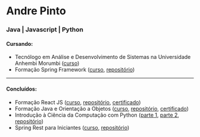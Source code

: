 # Andre Pinto
### Java | Javascript | Python 
#### Cursando:
* Tecnólogo em Análise e Desenvolvimento de Sistemas na Universidade Anhembi Morumbi ([curso](https://portal.anhembi.br/graduacao/cursos/tecnologia-em-analise-e-desenvolvimento-de-sistemas/))
* Formação Spring Framework ([curso](https://cursos.alura.com.br/formacao-spring-framework), [repositório](https://github.com/andre6293/Alura-Spring-Framework))

---

#### Concluídos:
* Formação React JS ([curso](https://cursos.alura.com.br/formacao-react-js), [repositório](https://github.com/andre6293/Alura-React-JS), [certificado](https://cursos.alura.com.br/degree/certificate/8004c0de-bb63-4abc-ac61-afdc22b78d35))
* Formação Java e Orientação a Objetos ([curso](https://cursos.alura.com.br/formacao-java), [repositório](https://github.com/andre6293/Alura-Java-e-Orientacao-a-Objetos), [certificado](https://cursos.alura.com.br/degree/certificate/194c4ae4-72fc-49a8-be27-813002b926d8))
* Introdução à Ciência da Computação com Python ([parte 1](https://www.coursera.org/learn/ciencia-computacao-python-conceitos), [parte 2](https://www.coursera.org/learn/ciencia-computacao-python-conceitos-2), [repositório](https://github.com/andre6293/Introducao-a-Computacao))<br>
* Spring Rest para Iniciantes ([curso](https://cafe.algaworks.com/spring-rest-para-iniciantes-v2/), [repositório](https://github.com/andre6293/OSWorks-api))
